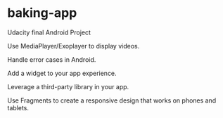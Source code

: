 # baking-app
Udacity final Android Project

Use MediaPlayer/Exoplayer to display videos.

Handle error cases in Android.

Add a widget to your app experience.

Leverage a third-party library in your app.

Use Fragments to create a responsive design that works on phones and tablets.
